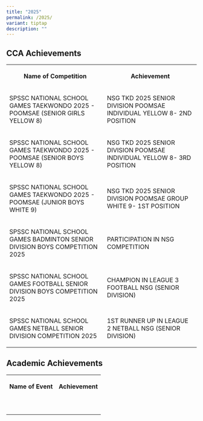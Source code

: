```yaml
---
title: "2025"
permalink: /2025/
variant: tiptap
description: ""
---
```

<h2><strong>CCA Achievements</strong></h2>
<table style="minWidth: 50px">
<colgroup>
<col>
<col>
</colgroup>
<tbody>
<tr>
<th rowspan="1" colspan="1">
<p>Name of Competition</p>
</th>
<th rowspan="1" colspan="1">
<p>Achievement</p>
</th>
</tr>
<tr>
<td rowspan="1" colspan="1">
<p>SPSSC NATIONAL SCHOOL GAMES TAEKWONDO 2025 - POOMSAE (SENIOR GIRLS YELLOW
8)</p>
</td>
<td rowspan="1" colspan="1">
<p>NSG TKD 2025 SENIOR DIVISION POOMSAE INDIVIDUAL YELLOW 8- 2ND POSITION</p>
</td>
</tr>
<tr>
<td rowspan="1" colspan="1">
<p>SPSSC NATIONAL SCHOOL GAMES TAEKWONDO 2025 - POOMSAE (SENIOR BOYS YELLOW
8)</p>
</td>
<td rowspan="1" colspan="1">
<p>NSG TKD 2025 SENIOR DIVISION POOMSAE INDIVIDUAL YELLOW 8- 3RD POSITION</p>
</td>
</tr>
<tr>
<td rowspan="1" colspan="1">
<p>SPSSC NATIONAL SCHOOL GAMES TAEKWONDO 2025 - POOMSAE (JUNIOR BOYS WHITE
9)</p>
</td>
<td rowspan="1" colspan="1">
<p>NSG TKD 2025 SENIOR DIVISION POOMSAE GROUP WHITE 9- 1ST POSITION</p>
</td>
</tr>
<tr>
<td rowspan="1" colspan="1">
<p>SPSSC NATIONAL SCHOOL GAMES BADMINTON SENIOR DIVISION BOYS COMPETITION
2025</p>
</td>
<td rowspan="1" colspan="1">
<p>PARTICIPATION IN NSG COMPETITION</p>
</td>
</tr>
<tr>
<td rowspan="1" colspan="1">
<p>SPSSC NATIONAL SCHOOL GAMES FOOTBALL SENIOR DIVISION BOYS COMPETITION
2025</p>
</td>
<td rowspan="1" colspan="1">
<p>CHAMPION IN LEAGUE 3 FOOTBALL NSG (SENIOR DIVISION)</p>
</td>
</tr>
<tr>
<td rowspan="1" colspan="1">
<p>SPSSC NATIONAL SCHOOL GAMES NETBALL SENIOR DIVISION COMPETITION 2025</p>
</td>
<td rowspan="1" colspan="1">
<p>1ST RUNNER UP IN LEAGUE 2 NETBALL NSG (SENIOR DIVISION)</p>
</td>
</tr>
</tbody>
</table>
<h2><strong>Academic Achievements</strong></h2>
<table style="minWidth: 50px">
<colgroup>
<col>
<col>
</colgroup>
<tbody>
<tr>
<th rowspan="1" colspan="1">
<p>Name of Event</p>
</th>
<th rowspan="1" colspan="1">
<p>Achievement</p>
</th>
</tr>
<tr>
<td rowspan="1" colspan="1">
<p></p>
</td>
<td rowspan="1" colspan="1">
<p></p>
</td>
</tr>
<tr>
<td rowspan="1" colspan="1">
<p></p>
</td>
<td rowspan="1" colspan="1">
<p></p>
</td>
</tr>
</tbody>
</table>
<p></p>